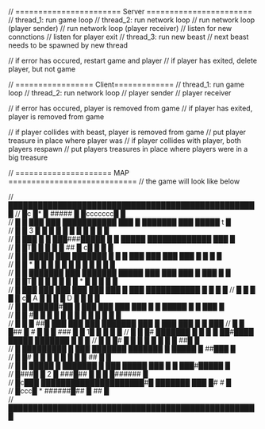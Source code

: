 // ======================= Server =======================
// thread_1: run game loop
// thread_2: run network loop
    // run network loop (player sender)
    // run network loop (player receiver)
    // listen for new connctions
    // listen for player exit
// thread_3: run new beast
    // next beast needs to be spawned by new thread


// if error has occured, restart game and player
// if player has exited, delete player, but not game


// ================= Client=============
// thread_1: run game loop
// thread_2: run network loop
    // player sender
    // player receiver


// if error has occured, player is removed from game
// if player has exited, player is removed from game

// if player collides with beast, player is removed from game
    // put player treasure in place where player was
// if player collides with player, both players respawn
    // put players treasures in place where players were in a big treasure


// ===================== MAP ============================
// the game will look like below

// ███████████████████████████████████████████████████
// █c  █*      █   #####       █         █ccccccc█   █   
// █ █ ███ ███ ███████████ ███ █ ███████ ███ █████ t █    
// █ █ 3 █ █ █           █ █ █   █     █     █   █   █  
// █ ███ █ █ ███###█████ █ █ █████ █████████████ ███ █   
// █ █T█   █           █ █ █ ##  █      c█       █ █ █  
// █ █ █████ ███ ███████ █ █ █ ███ ███ ███ ███ █ █ █ █   
// █ █   *     █ █       █ █ █     █   █   █ █ █   █ █   
// █ █ ███████ ███ ███████ █████ ███ ███ ███ █ ███ █ █   
// █ █T█     █   █   █     █   █   █    *    █ █ █ █ █    
// █ ███ ███ ███ ███ ███ ███ █ ███ ███████████ █ █ █ █
// █ █   █       █ █  c█  A  █ █   █ █  D    █ █   █ █   
// █ █ ██████#██ █ ███ ███ ███ ███ █ █ █████ █ █ ███ █    
// █ █    #█   █ █   █   █   █   █   █ █     █ █ █   █     
// █ █ █ ##█ ███ ███ ███ ███████ ███ █ ███ ███ █ █ ███
// █ █ █## █    #  █   █ █  ###  █   █  1█     █ █ █ █
// █ █ █#  ███████ █ █ █ █ ██#████ █████ ███████ █ █ █ 
// █ █ █#      █   █ █ █   █     █   █ █       ##█   █   
// █ █████████ █ ███ ███████ ███████ █ █████ █ ##███ █  
// █ █#      █ █     █     █       █   █   █ █ ##  █ █   
// █ █ █████ █ ███████ █ ███ █████ ███ █ █ ███#█████ █   
// █###█     █     2   █  ###█## █     █ █   █###### █   
// █c███ █████████████████████#█ ███████ ███ █#    # █   
// █ccc█      *          ######█##         █    ##   █   
// ███████████████████████████████████████████████████   
